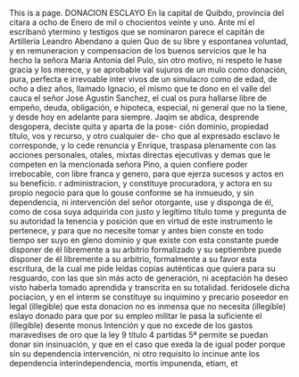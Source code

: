 This is a page.
DONACION ESCLAYO
En la capital de Quibdo, provincia del citara a ocho de Enero de mil o
chocientos veinte y uno. Ante mí el escribanó ytermino y testigos que
se nominaron parece el capitán de Artillería Leandro Abendano a quien
Quo de su libre y espontanea voluntad, y en remuneracion y compensacion de los buenos servicios que le ha hecho la señora Maria Antonia del Pulo, sin otro motivo, ni respeto le hase gracia y los merece, y se aprobable val sujuros de un mulo como
donación, pura, perfecta e irrevoable inter vivos de un simulacro como de edad, de ocho a diez años, llamado Ignacio, el mismo que te dono en el valle del cauca el señor Jose Agustin Sanchez, el cual os pura hallarse libre de empeño, deuda, obligación, e hipoteca, especial,
ni general que no la tiene,
y desde hoy en adelante para siempre.
Jaqim se abdica, desprende desgopera,
deciste quita y aparta de la pose-
ción dominio, propiedad título, vos y recurso,
y otro cualquier de-
cho que al expresado esclavo le corresponde,
y lo cede renuncia y
Enrique, traspasa plenamente con las acciones personales, otales, mixtas directas ejecutivas y demas que le competen en la mencionada señora Pino, a quien confiere poder irrebocable, con libre franca y genero, para que ejerza sucesos y actos en su beneficio.
r administracion, y constituye procuradora, y actora en su propio negocio para que lo gouse conforme se ha inmueudo, y sin dependencia, ni intervención del señor otorgante, use y disponga de él, como de cosa suya adquirida con justo y legítimo título tome y
pregunta de su autoridad la tenencia y posición que en virtud de este instrumento le pertenece, y para que no necesite tomar y antes bien conste en todo tiempo ser suyo en gleno dominio y que existe con esta constante puede disponer de él libremente a su arbitrio formalizado y su
septiembre puede disponer de él libremente a su arbitrio, formalmente a su favor esta escritura, de la cual me pide leídas copias auténticas que quiera para su resguardo, con las que sin más acto de generación, ni aceptación ha deseo visto haberla tomado aprendida y transcrita en su totalidad.
feridosele dicha pociacion,
y en el interm se constituye su inquimino
y precario poseedor en legal (illegible)
que esta donacion no es inmensa que no necesita (illegible)
eslayo donado para que por su empleo militar le pasa la suficiente el (illegible) desente monus
Intención y que no excede de los gastos maravedises de oro que la ley 9 título 4 partidas 5ª permite se puedan donar sin insinuación, y que en el caso que exeda la de igual poder porque sin su dependencia intervención, ni otro requisito lo incinue ante los
dependencia interindependencia, mortis impunenda, etiam, et